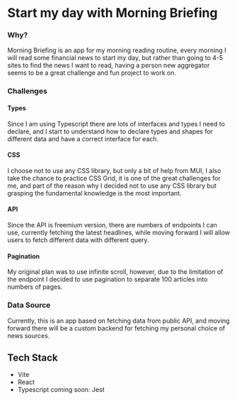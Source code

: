 # Start my day with Morning Briefing

### Why?

Morning Briefing is an app for my morning reading routine,
every morning I will read some financial news to start my day,
but rather than going to 4-5 sites to find the news I want to read,
having a person new aggregator seems to be a great challenge and fun project to work on.

### Challenges

#### Types

Since I am using Typescript there are lots of interfaces and types I need to declare,
and I start to understand how to declare types and shapes for different data and have a correct interface for each.

#### CSS

I choose not to use any CSS library, but only a bit of help from MUI,
I also take the chance to practice CSS Grid, it is one of the great challenges for me,
and part of the reason why I decided not to use any CSS library but grasping the fundamental knowledge is the most important.

#### API

Since the API is freemium version, there are numbers of endpoints I can use, currently fetching the latest headlines, while moving forward I will allow users to fetch different data with different query.

#### Pagination

My original plan was to use infinite scroll, however, due to the limitation of the endpoint I decided to use pagination to separate 100 articles into numbers of pages.

### Data Source

Currently, this is an app based on fetching data from public API,
and moving forward there will be a custom backend for fetching my personal choice of news sources.

## Tech Stack

- Vite
- React
- Typescript
coming soon: Jest
